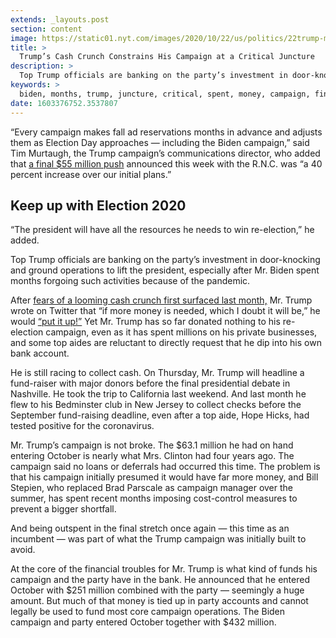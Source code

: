 ```yaml
--- 
extends: _layouts.post 
section: content 
image: https://static01.nyt.com/images/2020/10/22/us/politics/22trump-money1/22trump-money1-facebookJumbo.jpg 
title: > 
  Trump’s Cash Crunch Constrains His Campaign at a Critical Juncture 
description: > 
  Top Trump officials are banking on the party’s investment in door-knocking and ground operations to lift the president, especially after Mr. Biden spent months forgoing such activities because of the pandemic.On Thursday, Mr. Trump will headline a fund-raiser with major donors before the final presidential debate in Nashville.And being outspent in the final stretch once again — this time as an incumbent — was part of what the Trump campaign was initially built to avoid.At the core of the financial troubles for Mr. Trump is what kind of funds his campaign and the party have in the bank.The Biden campaign and party entered October together with $432 million. 
keywords: > 
  biden, months, trump, juncture, critical, spent, money, campaign, final, crunch, million, constrains, cash, trumps, mr, party 
date: 1603376752.3537807 
--- 
```

<div><p class="css-158dogj evys1bk0">&#8220;Every campaign makes fall ad reservations months in advance and adjusts them as Election Day approaches &#8212; including the Biden campaign,&#8221; said Tim Murtaugh, the Trump campaign&#8217;s communications director, who added that <a class="css-1g7m0tk" href="https://www.nytimes.com/2020/10/19/us/politics/trump-ads-biden-election.html" title="">a final $55 million push</a> announced this week with the R.N.C. was &#8220;a 40 percent increase over our initial plans.&#8221;</p><p class="notification-copy">
      <h2>Keep up with Election 2020</h2>
    </p>
    <p id="notification-target"></p>
      <p id="debate-target"></p>
      <p id="polling-target"></p>
    <p class="css-158dogj evys1bk0">&#8220;The president will have all the resources he needs to win re-election,&#8221; he added.</p><p class="css-158dogj evys1bk0">Top Trump officials are banking on the party&#8217;s investment in door-knocking and ground operations to lift the president, especially after Mr. Biden spent months forgoing such activities because of the pandemic.</p><p class="css-158dogj evys1bk0">After <a class="css-1g7m0tk" href="https://www.nytimes.com/2020/09/07/us/politics/trump-election-campaign-fundraising.html" title="">fears of a looming cash crunch first surfaced last month,</a> Mr. Trump wrote on Twitter that &#8220;if more money is needed, which I doubt it will be,&#8221; he would <a class="css-1g7m0tk" href="https://twitter.com/realDonaldTrump/status/1303368660736598016" title="" rel="noopener noreferrer" target="_blank">&#8220;put it up!&#8221;</a> Yet Mr. Trump has so far donated nothing to his re-election campaign, even as it has spent millions on his private businesses, and some top aides are reluctant to directly request that he dip into his own bank account.</p><p class="css-158dogj evys1bk0">He is still racing to collect cash. On Thursday, Mr. Trump will headline a fund-raiser with major donors before the final presidential debate in Nashville. He took the trip to California last weekend. And last month he flew to his Bedminster club in New Jersey to collect checks before the September fund-raising deadline, even after a top aide, Hope Hicks, had tested positive for the coronavirus.</p><p class="css-158dogj evys1bk0">Mr. Trump&#8217;s campaign is not broke. The $63.1 million he had on hand entering October is nearly what Mrs. Clinton had four years ago. The campaign said no loans or deferrals had occurred this time. The problem is that his campaign initially presumed it would have far more money, and Bill Stepien, who replaced Brad Parscale as campaign manager over the summer, has spent recent months imposing cost-control measures to prevent a bigger shortfall.</p><p class="css-158dogj evys1bk0">And being outspent in the final stretch once again &#8212;&#160;this time as an incumbent &#8212; was part of what the Trump campaign was initially built to avoid. </p><p class="css-158dogj evys1bk0">At the core of the financial troubles for Mr. Trump is what kind of funds his campaign and the party have in the bank. He announced that he entered October with $251 million combined with the party &#8212; seemingly a huge amount. But much of that money is tied up in party accounts and cannot legally be used to fund most core campaign operations. The Biden campaign and party entered October together with $432 million.</p></div>